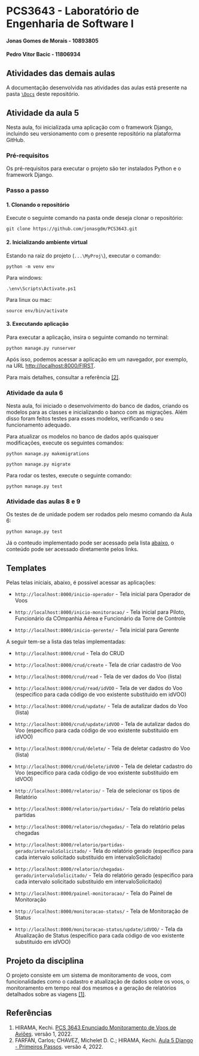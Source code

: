 # PCS3643 - Laboratório de Engenharia de Software I
#### Jonas Gomes de Morais - 10893805
#### Pedro Vitor Bacic - 11806934

## Atividades das demais aulas
A documentação desenvolvida nas atividades das aulas está presente na pasta [`\Docs`](https://github.com/jonasgdm/PCS3643/tree/main/Docs) deste repositório.

## Atividade da aula 5
Nesta aula, foi inicializada uma aplicação com o framework Django, incluindo seu versionamento com o presente repositório na plataforma GitHub.

### Pré-requisitos

Os pré-requisitos para executar o projeto são ter instalados Python e o framework Django.

### Passo a passo

#### 1. Clonando o repositório

Execute o seguinte comando na pasta onde deseja clonar o repositório:

```
git clone https://github.com/jonasgdm/PCS3643.git
```

#### 2. Inicializando ambiente virtual
Estando na raiz do projeto (`...\MyProj\`), executar o comando:

```
python -m venv env
```

Para windows:
```
.\env\Scripts\Activate.ps1
```

Para linux ou mac:
```
source env/bin/activate
```

#### 3. Executando aplicação
Para executar a aplicação, insira o seguinte comando no terminal:

```
python manage.py runserver
```

Após isso, podemos acessar a aplicação em um navegador, por exemplo, na URL [http://localhost:8000/FIRST](http://localhost:8000/FIRST).

Para mais detalhes, consultar a referência [\[2\]](#Referências).

### Atividade da aula 6
Nesta aula, foi iniciado o desenvolvimento do banco de dados, criando os modelos para as classes e inicializando o banco com as migrações. Além disso foram feitos testes para esses modelos, verificando o seu funcionamento adequado.

Para atualizar os modelos no banco de dados após quaisquer modificações, execute os seguintes comandos:

```
python manage.py makemigrations
```

```
python manage.py migrate
```

Para rodar os testes, execute o seguinte comando:

```
python manage.py test
```

### Atividade das aulas 8 e 9
Os testes de  de unidade podem ser rodados pelo mesmo comando da Aula 6:

```
python manage.py test
```

Já o conteudo implementado pode ser acessado pela lista [abaixo](#Templates), o conteúdo pode ser acessado diretamente pelos links. 

## Templates
Pelas telas iniciais, abaixo, é possivel acessar as aplicações:

- `http://localhost:8000/inicio-operador` - Tela inicial para Operador de Voos

- `http://localhost:8000/inicio-monitoracao/` - Tela inicial para Piloto, Funcionário da COmpanhia Aérea e Funcionário da Torre de Controle

- `http://localhost:8000/inicio-gerente/` - Tela inicial para Gerente

A seguir tem-se a lista das telas implementadas:

- `http://localhost:8000/crud` - Tela do CRUD

- `http://localhost:8000/crud/create` - Tela de criar cadastro de Voo 

- `http://localhost:8000/crud/read` - Tela de ver dados do Voo (lista)

- `http://localhost:8000/crud/read/idVOO` - Tela de ver dados do Voo (especifico para cada código de voo existente substituido em idVOO)

- `http://localhost:8000/crud/update/` - Tela de autalizar dados do Voo (lista)

- `http://localhost:8000/crud/update/idVOO` - Tela de autalizar dados do Voo (especifico para cada código de voo existente substituido em idVOO)

- `http://localhost:8000/crud/delete/` - Tela de deletar cadastro do Voo (lista)

- `http://localhost:8000/crud/delete/idVOO` - Tela de deletar cadastro do Voo (especifico para cada código de voo existente substituido em idVOO)

- `http://localhost:8000/relatorio/` - Tela de selecionar os tipos de Relatório

- `http://localhost:8000/relatorio/partidas/` - Tela do relatório pelas partidas

- `http://localhost:8000/relatorio/chegadas/` - Tela do relatório pelas chegadas

- `http://localhost:8000/relatorio/partidas-gerado/intervaloSolicitado/` - Tela do relatório gerado (especifico para cada intervalo solicitado substituido em intervaloSolicitado)

- `http://localhost:8000/relatorio/chegadas-gerado/intervaloSolicitado/` - Tela do relatório gerado (especifico para cada intervalo solicitado substituido em intervaloSolicitado)

- `http://localhost:8000/painel-monitoracao/` - Tela do Painel de Monitoração

- `http://localhost:8000/monitoracao-status/` - Tela de Monitoração de Status

- `http://localhost:8000/monitoracao-status/update/idVOO/` - Tela da Atualização de Status (especifico para cada código de voo existente substituido em idVOO)

## Projeto da disciplina
O projeto consiste em um sistema de monitoramento de voos, com funcionalidades como o cadastro e atualização de dados sobre os voos, o monitoramento em tempo real dos mesmos e a geração de relatórios detalhados sobre as viagens [\[1\]](#Referências).

## Referências
1. HIRAMA, Kechi. [PCS 3643 Enunciado Monitoramento de Voos de Aviões](https://edisciplinas.usp.br/pluginfile.php/7309402/mod_resource/content/1/PCS%203643%20Enunciado%20Monitoramento%20de%20Voos%20de%20Avi%C3%B5es%20v1.pdf). versão 1, 2022.
2. FARFÁN, Carlos; CHAVEZ, Michelet D. C.; HIRAMA, Kechi. [Aula 5 Django - Primeiros Passos](https://edisciplinas.usp.br/mod/folder/view.php?id=4478284). versão 4, 2022.
